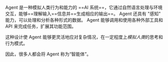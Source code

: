 Agent 是一种模拟人类行为和能力的 ==AI 系统==，它通过自然语言处理与环境交互，能够==理解输入==信息并==生成相应的输出==。
Agent 还具有 "感知" 能力，可以处理和分析各种形式的数据。
Agent 能够调用和使用各种外部工具和 API 来完成任务，扩展其功能范围。

这种设计使 Agent 能够更灵活地应对复杂情况，在一定程度上*模拟人类*的思考和行为模式。

因此，很多人都会将 Agent 称为“智能体”。